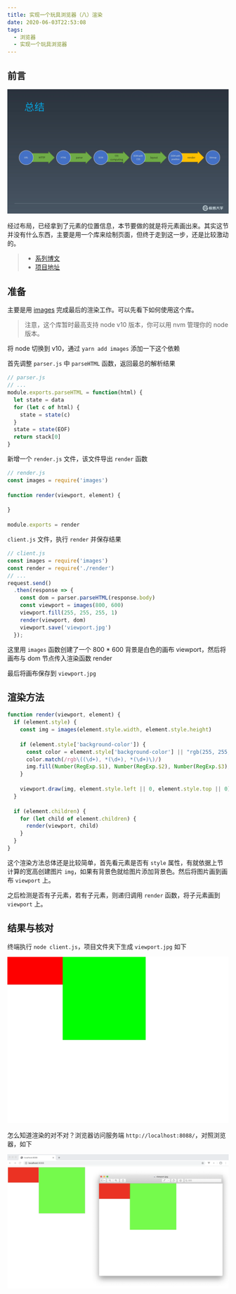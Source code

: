 ```yaml
---
title: 实现一个玩具浏览器（八）渲染
date: 2020-06-03T22:53:08
tags:
  - 浏览器
  - 实现一个玩具浏览器
---
```


## 前言

![](./images/00022.jpg)

经过布局，已经拿到了元素的位置信息，本节要做的就是将元素画出来。其实这节并没有什么东西，主要是用一个库来绘制页面，但终于走到这一步，还是比较激动的。

> - [系列博文](/tag/实现一个玩具浏览器/)
> - [项目地址](https://github.com/xuyimingwork/toy-browser)

## 准备

主要是用 [images](https://www.npmjs.com/package/images) 完成最后的渲染工作。可以先看下如何使用这个库。

> 注意，这个库暂时最高支持 node v10 版本，你可以用 nvm 管理你的 node 版本。

将 node 切换到 v10，通过 `yarn add images` 添加一下这个依赖

首先调整 `parser.js` 中 `parseHTML` 函数，返回最总的解析结果

```js
// parser.js
// ...
module.exports.parseHTML = function(html) {
  let state = data
  for (let c of html) {
    state = state(c)
  }
  state = state(EOF)
  return stack[0]
}
```

新增一个 `render.js` 文件，该文件导出 `render` 函数

```js
// render.js
const images = require('images')

function render(viewport, element) {
  
}

module.exports = render
```

`client.js` 文件，执行 `render` 并保存结果

```js
// client.js
const images = require('images')
const render = require('./render')
// ...
request.send()
  .then(response => {
    const dom = parser.parseHTML(response.body)
    const viewport = images(800, 600)
    viewport.fill(255, 255, 255, 1)
    render(viewport, dom)
    viewport.save('viewport.jpg')
  });
```

这里用 `images` 函数创建了一个 800 * 600 背景是白色的画布 viewport，然后将画布与 dom 节点传入渲染函数 render

最后将画布保存到 `viewport.jpg`

## 渲染方法

```js
function render(viewport, element) {
  if (element.style) {
    const img = images(element.style.width, element.style.height)

    if (element.style['background-color']) {
      const color = element.style['background-color'] || "rgb(255, 255, 255)"
      color.match(/rgb\((\d+), *(\d+), *(\d+)\)/)
      img.fill(Number(RegExp.$1), Number(RegExp.$2), Number(RegExp.$3), 1)
    }
    
    viewport.draw(img, element.style.left || 0, element.style.top || 0)
  }

  if (element.children) {
    for (let child of element.children) {
      render(viewport, child)
    }
  }
}
```

这个渲染方法总体还是比较简单，首先看元素是否有 `style` 属性，有就依据上节计算的宽高创建图片 `img`，如果有背景色就给图片添加背景色。然后将图片画到画布 `viewport` 上。

之后检测是否有子元素，若有子元素，则递归调用 `render` 函数，将子元素画到 `viewport` 上。

## 结果与核对

终端执行 `node client.js`，项目文件夹下生成 `viewport.jpg` 如下

![](./images/00031.jpg)

怎么知道渲染的对不对？浏览器访问服务端 `http://localhost:8088/`，对照浏览器，如下

![](./images/00032.png)